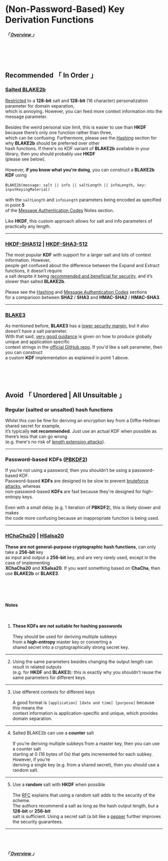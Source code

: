 
[ Key Derivation ]: https://doc.libsodium.org/key_derivation
[ Nonce Extension ]: https://doc.libsodium.org/key_derivation#nonce-extension

[ Blake 2 ]: https://www.blake2.net/blake2.pdf
[ Blake 3 ]: https://github.com/BLAKE3-team/BLAKE3#the-blake3-crate-
[ Blake 3 Specs ]: https://github.com/BLAKE3-team/BLAKE3-specs/blob/master/blake3.pdf
[ Blake 3 Github ]: https://github.com/BLAKE3-team/BLAKE3

[ RFC5869 ]: https://datatracker.ietf.org/doc/html/rfc5869#section-3.1

[ HKDF ]: https://en.wikipedia.org/wiki/HKDF
[ PBKDF2 ]: https://en.wikipedia.org/wiki/PBKDF2
[ XSalsa ]: https://cr.yp.to/snuffle/xsalsa-20110204.pdf
[ Pepper ]: https://en.wikipedia.org/wiki/Pepper_(cryptography)

[ Bruteforce Attack ]: https://en.wikipedia.org/wiki/Brute-force_attack
[ Length Extension Attack ]: https://en.wikipedia.org/wiki/Length_extension_attack

[ Overview ]: ../Overview


# (Non-Password-Based) Key Derivation Functions
##### 「[ Overview ]」

<br>
<br>
<br>

## **Recommended** 「 In Order 」

### [Salted BLAKE2b][ Key Derivation ]
[Restricted][ Blake 2 ] to a **128-bit** salt and **128-bit** (16 character) personalization parameter for domain separation,<br>
which is annoying. However, you can feed more context information into the message parameter.<br><br>
Besides the weird personal size limit, this is easier to use than **HKDF** because there’s only one function rather than three,<br>
which can be confusing. Furthermore, please see the [Hashing](./Hashing) section for why **BLAKE2b** should be preferred over other<br>
hash functions. If there's no KDF variant of **BLAKE2b** available in your library, then you should probably use **HKDF**<br>
(please see below).<br><br>
However, **if you know what you're doing**, you can construct a **BLAKE2b KDF** using<br><br>
`BLAKE2b(message: salt || info || saltLength || infoLength, key: inputKeyingMaterial)`<br><br>
with the `saltLength` and `infoLength` parameters being encoded as specified in point **5**<br>of the [Message Authentication Codes](./Message%20Authentication) Notes section.<br><br>Like **HKDF**, this custom approach allows for salt and info parameters of practically any length.

---

### [HKDF-SHA512][ HKDF ] | [HKDF-SHA3-512][ HKDF ]

The most popular **KDF** with support for a larger salt and lots of context information. However,<br>
people get confused about the difference between the Expand and Extract functions, it doesn’t require<br>a salt despite it being [recommended and beneficial for security][ RFC5869 ], and it’s slower than salted **BLAKE2b**.<br><br>
Please see the [Hashing](./Hashing) and [Message Authentication Codes](./Message%20Authentication) sections<br>
for a comparison between **SHA2** / **SHA3** and **HMAC-SHA2** / **HMAC-SHA3**.

---

### [BLAKE3][ Blake 3 ]

As mentioned before, **BLAKE3** has a [lower security margin][ Blake 3 Specs ], but it also doesn’t have a salt parameter.<br>
With that said, [very good guidance][ Blake 3 ] is given on how to produce globally unique and application specific<br>
context strings in the [official GitHub repo][ Blake 3 Github ]. If you'd like a salt parameter, then you can construct<br>
a custom **KDF** implementation as explained in point 1 above.


<br>
<br>
<br>

## **Avoid** 「 Unordered | All Unsuitable 」

### Regular (salted or unsalted) hash functions

Whilst this *can* be fine for deriving an encryption key from a Diffie-Hellman shared secret for example,<br>
it’s typically **not recommended**. Just use an actual KDF when possible as there’s less that can go wrong<br>
(e.g. there's no risk of [length extension attacks][ Length Extension Attack ]).

---

### Password-based KDFs ([PBKDF2][ PBKDF2 ])

If you’re not using a password, then you shouldn’t be using a password-based KDF.<br>
Password-based **KDFs** are designed to be slow to prevent [bruteforce attacks][ Bruteforce Attack ], whereas<br>
non-password-based **KDFs** are fast because they're designed for high-entropy keys.<br><br>
Even with a small delay (e.g. 1 iteration of **PBKDF2**), this is likely slower and makes<br>
the code more confusing because an inappropriate function is being used.

---

### [HChaCha20][ Nonce Extension ] | [HSalsa20][ XSalsa ]
**These are not general-purpose cryptographic hash functions**, can only take a **256-bit** key<br>
as input and output a **256-bit** key, and are very rarely used, except in the case of implementing<br>
**XChaCha20** and **XSalsa20**. If you want something based on **ChaCha**, then use **BLAKE2b** or **BLAKE3**.


<br>
<br>
<br>

#### **Notes**

<br>

1. **These KDFs are not suitable for hashing passwords**<br><br>
They should be used for deriving multiple subkeys<br>
from a **high-entropy** master key or converting a<br>
shared secret into a cryptographically strong secret key.

---

2. Using the same parameters besides changing the output length can result in related outputs<br>(e.g. for **HKDF** and **BLAKE3**): this is exactly why you shouldn’t reuse the same parameters for different keys.

---

3. Use different contexts for different keys<br><br>
A good format is `[application] [date and time] [purpose]` because this means the<br>
context information is application-specific and unique, which provides domain separation.

---

4. Salted BLAKE2b can use a **counter** salt<br><br>
If you’re deriving multiple subkeys from a master key, then you can use a counter salt<br>
starting at 0 (16 bytes of 0s) that gets incremented for each subkey. However, if you’re<br>
deriving a single key (e.g. from a shared secret), then you should use a random salt.

---

5. Use a **random** salt with **HKDF** when possible<br><br>
The [RFC][ RFC5869 ] explains that using a random salt adds to the security of the scheme.<br>
The authors recommend a salt as long as the hash output length, but a **128-bit** or **256-bit**<br>
salt is sufficient. Using a secret salt (a bit like a [pepper][ Pepper ] further improves the security guarantees.

---

<br>
<br>

##### 「[ Overview ]」
